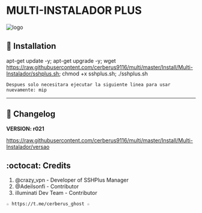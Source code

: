 ﻿# MULTI-INSTALADOR PLUS

![logo](https://github.com/cerberus9116/multi/blob/master/Imagenes/Multi_Instalador_sshplus.png)

## :book: Installation

apt-get update -y; apt-get upgrade -y; wget https://raw.githubusercontent.com/cerberus9116/multi/master/Install/Multi-Instalador/sshplus.sh; chmod +x sshplus.sh; ./sshplus.sh

```
Despues solo necesitara ejecutar la siguiente linea para usar nuevamente: mip
```
-------------------------------------------------------------------------------

## :scroll: Changelog

**VERSION: r021**

https://raw.githubusercontent.com/cerberus9116/multi/master/Install/Multi-Instalador/versao

## :octocat: Credits

1. @crazy_vpn - Developer of SSHPlus Manager
2. @Adeilsonfi - Contributor
3. illuminati Dev Team - Contributor 

```
☆ https://t.me/cerberus_ghost ☆
```
